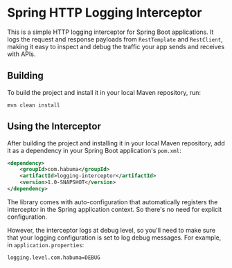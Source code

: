 Spring HTTP Logging Interceptor
===
This is a simple HTTP logging interceptor for Spring Boot applications. 
It logs the request and response payloads from `RestTemplate` and
`RestClient`, making it easy to inspect and debug the traffic your app
sends and receives with APIs.

Building
---
To build the project and install it in your local Maven repository, run:

```shell
mvn clean install
```

Using the Interceptor
---
After building the project and installing it in your local Maven
repository, add it as a dependency in your Spring Boot application's
`pom.xml`:

```xml
<dependency>
    <groupId>com.habuma</groupId>
    <artifactId>logging-interceptor</artifactId>
    <version>1.0-SNAPSHOT</version>
</dependency>
```

The library comes with auto-configuration that automatically registers
the interceptor in the Spring application context. So there's no need
for explicit configuration.

However, the interceptor logs at debug level, so you'll need to make
sure that your logging configuration is set to log debug messages. For
example, in `application.properties`:

```properties
logging.level.com.habuma=DEBUG
```

